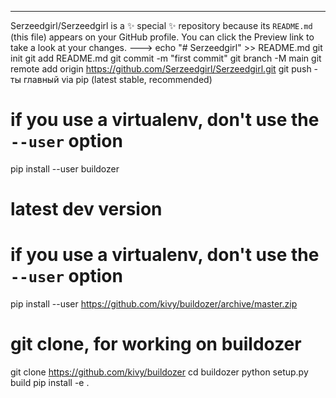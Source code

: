 ---
Serzeedgirl/Serzeedgirl is a ✨ special ✨ repository because its `README.md` (this file) appears on your GitHub profile.
You can click the Preview link to take a look at your changes.
--->
echo "# Serzeedgirl" >> README.md 
git init 
git add README.md 
git commit -m "first commit" 
git branch -M main 
git remote add origin https://github.com/Serzeedgirl/Serzeedgirl.git
 git push - ты главный
via pip (latest stable, recommended)
# if you use a virtualenv, don't use the `--user` option
pip install --user buildozer

# latest dev version
# if you use a virtualenv, don't use the `--user` option
pip install --user https://github.com/kivy/buildozer/archive/master.zip

# git clone, for working on buildozer
git clone https://github.com/kivy/buildozer
cd buildozer
python setup.py build
pip install -e .


